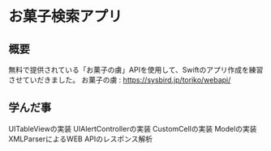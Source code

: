 # お菓子検索アプリ
## 概要

無料で提供されている「お菓子の虜」APIを使用して、Swiftのアプリ作成を練習させていだきました。
お菓子の虜 : https://sysbird.jp/toriko/webapi/

## 学んだ事
UITableViewの実装
UIAlertControllerの実装
CustomCellの実装
Modelの実装
XMLParserによるWEB APIのレスポンス解析
